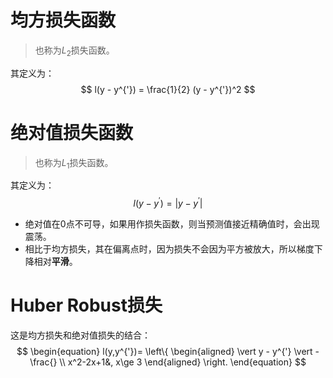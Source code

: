 # 均方损失函数
> 也称为$L_2$损失函数。

其定义为：
$$
l(y - y^{'}) = \frac{1}{2} (y - y^{'})^2
$$
# 绝对值损失函数
> 也称为$L_1$损失函数。

其定义为：
$$
l(y - y^{'}) = \vert y - y^{'}\vert
$$
- 绝对值在0点不可导，如果用作损失函数，则当预测值接近精确值时，会出现震荡。
- 相比于均方损失，其在偏离点时，因为损失不会因为平方被放大，所以梯度下降相对**平滑**。

# Huber Robust损失
这是均方损失和绝对值损失的结合：
$$
\begin{equation} 
l(y,y^{'})=
\left\{
	\begin{aligned} 
		 \vert y - y^{'} \vert - \frac{} \\ 
		x^2-2x+1&, x\ge 3 
	\end{aligned} 
\right.
\end{equation}
$$